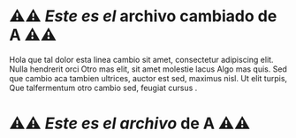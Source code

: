 # ⚠️⚠️ _Este es el_ archivo cambiado de **A** ⚠️⚠️

Hola que tal  dolor esta linea cambio sit amet, consectetur adipiscing elit.
Nulla hendrerit orci Otro mas elit, sit amet molestie lacus Algo mas quis.
Sed que cambio aca tambien ultrices, auctor est sed, maximus nisl.
Ut elit turpis, Que talfermentum otro cambio sed, feugiat cursus .

# ⚠️⚠️ _Este es el archivo_ de **A** ⚠️⚠️
